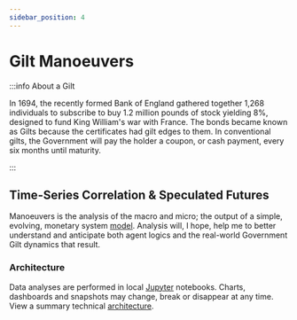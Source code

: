 ```yaml
---
sidebar_position: 4
---
```


# Gilt Manoeuvers

:::info About a Gilt

In 1694, the recently formed Bank of England gathered together 1,268 individuals to subscribe to buy 1.2 million pounds of stock yielding 8%, designed to fund King William's war with France. The bonds became known as Gilts because the certificates had gilt edges to them. In conventional gilts, the Government will pay the holder a coupon, or cash payment, every six months until maturity.

:::

## Time-Series Correlation & Speculated Futures

Manoeuvers is the analysis of the macro and micro; the output of a simple, evolving, monetary system [model](docs/abmlp-x/introduction). Analysis will, I hope, help me to better understand and anticipate both agent logics and the real-world Government Gilt dynamics that result.

### Architecture

Data analyses are performed in local [Jupyter](https://code.visualstudio.com/docs/datascience/jupyter-notebooks) notebooks. Charts, dashboards and snapshots may change, break or disappear at any time. View a summary technical [architecture](https://www.data-reports.net/studio-sketch/architecture.html).
